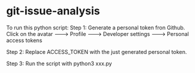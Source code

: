 # git-issue-analysis

To run this python script:
Step 1:
Generate a personal token fron Github. Click on the avatar ---> Profile ---> Developer settings ---> Personal access tokens

Step 2:
Replace ACCESS_TOKEN with the just generated personal token.

Step 3:
Run the script with python3 xxx.py
